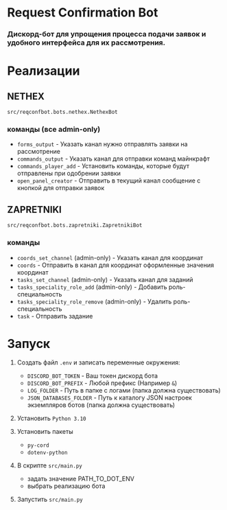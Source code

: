 # Request Confirmation Bot

### Дискорд-бот для упрощения процесса подачи заявок и удобного интерфейса для их рассмотрения.

# Реализации

## NETHEX

`src/reqconfbot.bots.nethex.NethexBot`

### команды (все admin-only)

- `forms_output` - Указать канал нужно отправлять заявки на рассмотрение
- `commands_output` - Указать канал для отправки команд майнкрафт
- `commands_player_add` - Установить команды, которые будут отправлены при одобрении заявки
- `open_panel_creator` - Отправить в текущий канал сообщение с кнопкой для отправки заявок

## ZAPRETNIKI

`src/reqconfbot.bots.zapretniki.ZapretnikiBot`

### команды

- `coords_set_channel` (admin-only) - Указать канал для координат
- `coords` - Отправить в канал для координат оформленные значения координат
- `tasks_set_channel` (admin-only) - Указать канал для заданий
- `tasks_speciality_role_add` (admin-only) - Добавить роль-специальность
- `tasks_speciality_role_remove` (admin-only) - Удалить роль-специальность
- `task` - Отправить задание

# Запуск

1. Создать файл `.env` и записать переменные окружения:
    - `DISCORD_BOT_TOKEN` - Ваш токен дискорд бота
    - `DISCORD_BOT_PREFIX` - Любой префикс (Например `&`)
    - `LOG_FOLDER` - Путь в папке с логами (папка должна существовать)
    - `JSON_DATABASES_FOLDER` - Путь к каталогу JSON настроек экземпляров ботов (папка должна существовать)

2. Установить `Python 3.10`

3. Установить пакеты
    - `py-cord`
    - `dotenv-python`

4. В скрипте `src/main.py`
    - задать значение PATH_TO_DOT_ENV
    - выбрать реализацию бота

5. Запустить `src/main.py`